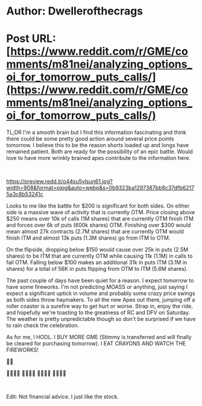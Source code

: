 # Author: Dwellerofthecrags
# Post URL: [https://www.reddit.com/r/GME/comments/m81nei/analyzing_options_oi_for_tomorrow_puts_calls/](https://www.reddit.com/r/GME/comments/m81nei/analyzing_options_oi_for_tomorrow_puts_calls/)


TL;DR I'm a smooth brain but I find this information fascinating and think there could be some pretty good action around several price points tomorrow. I believe this to be the reason shorts loaded up and longs have remained patient. Both are ready for the possibility of an epic battle. Would love to have more wrinkly brained apes contribute to the information here.

&#x200B;

https://preview.redd.it/o44su5ylsun61.jpg?width=908&format=pjpg&auto=webp&s=0b9323ba1297387bb8c37dfb62175a3c8b53241c

Looks to me like the battle for $200 is significant for both sides. On either side is a massive wave of activity that is currently OTM. Price closing above $250 means over 10k of calls (1M shares) that are currently OTM finish ITM and forces over 6k of puts (600k shares) OTM. Finishing over $300 would mean almost 27k contracts (2.7M shares) that are currently OTM would finish ITM and almost 13k puts (1.3M shares) go from ITM to OTM.

On the flipside, dropping below $150 would cause over 25k in puts (2.5M shares) to be ITM that are currently OTM while causing 11k (1.1M) in calls to fall OTM. Falling below $100 makes an additional 31k in puts ITM (3.1M in shares) for a total of 56K in puts flipping from OTM to ITM (5.6M shares).

The past couple of days have been quiet for a reason. I expect tomorrow to have some fireworks. I'm not predicting MOASS or anything, just saying I expect a significant uptick in volume and probably some crazy price swings as both sides throw haymakers. To all the new Apes out there, jumping off a roller coaster is a surefire way to get hurt or worse. Strap in, enjoy the ride, and hopefully we're toasting to the greatness of RC and DFV on Saturday. The weather is pretty unpredictable though so don't be surprised if we have to rain check the celebration.

As for me, I HODL. I BUY MORE GME (Stimmy is transferred and will finally be cleared for purchasing tomorrow). I EAT CRAYONS AND WATCH THE FIREWORKS!

💎🙌

🚀🚀🚀🚀 🚀🚀🚀🚀 🚀🚀🚀🚀 🚀🚀🚀🚀

&#x200B;

Edit: Not financial advice. I just like the stock.